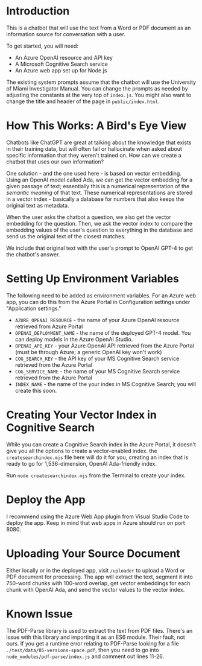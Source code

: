 # Introduction
This is a chatbot that will use the text from a Word or PDF document as an information source for conversation with a user.

To get started, you will need:
* An Azure OpenAI resource and API key
* A Microsoft Cognitive Search service
* An Azure web app set up for Node.js

The existing system prompts assume that the chatbot will use the University of Miami Investigator Manual. You can change the prompts as needed by adjusting the constants at the very top of `index.js`. You might also want to change the title and header of the page in `public/index.html`.

# How This Works: A Bird's Eye View
Chatbots like ChatGPT are great at talking about the knowledge that exists in their training data, but will often fail or hallucinate when asked about specific information that they weren't trained on. How can we create a chatbot that uses our own information?

One solution - and the one used here - is based on vector embedding. Using an OpenAI model called Ada, we can get the vector embedding for a given passage of text; essentially this is a numerical representation of the *semantic meaning* of that text. These numerical representations are stored in a vector index - basically a database for numbers that also keeps the original text as metadata.

When the user asks the chatbot a question, we also get the vector embedding for the question. Then, we ask the vector index to compare the embedding values of the user's question to everything in the database and send us the original text of the closest matches.

We include that original text with the user's prompt to OpenAI GPT-4 to get the chatbot's answer.

# Setting Up Environment Variables
The following need to be added as environment variables. For an Azure web app, you can do this from the Azure Portal in Configuration settings under "Application settings."
* `AZURE_OPENAI_RESOURCE` - the name of your Azure OpenAI resource retrieved from Azure Portal
* `OPENAI_DEPLOYMENT_NAME` - the name of the deployed GPT-4 model. You can deploy models in the Azure OpenAI Studio.
* `OPENAI_API_KEY` - your Azure OpenAI API retrieved from the Azure Portal (must be through Azure; a generic OpenAI key won't work)
* `COG_SEARCH_KEY` - the API key of your MS Cognitive Search service retrieved from the Azure Portal
* `COG_SERVICE_NAME` - the name of your MS Cognitive Search service retrieved from the Azure Portal
* `INDEX_NAME` - the name of the your index in MS Cognitive Search; you will create this soon.

# Creating Your Vector Index in Cognitive Search
While you can create a Cognitive Search index in the Azure Portal, it doesn't give you all the options to create a vector-enabled index. the `createsearchindex.mjs` file here will do it for you, creating an index that is ready to go for 1,536-dimension, OpenAI Ada-friendly index.

Run `node createsearchindex.mjs` from the Terminal to create your index.

# Deploy the App
I recommend using the Azure Web App plugin from Visual Studio Code to deploy the app. Keep in mind that web apps in Azure should run on port 8080.

# Uploading Your Source Document
Either locally or in the deployed app, visit `/uploader` to upload a Word or PDF document for processing. The app will extract the text, segment it into 750-word chunks with 100-word overlap, get vector embeddings for each chunk with OpenAI Ada, and send the vector values to the vector index.

# Known Issue
The PDF-Parse library is used to extract the text from PDF files. There's an issue with this library and importing it as an ES6 module. Their fault, not ours. If you get a runtime error relating to PDF-Parse looking for a file `./test/data/05-versions-space.pdf`, then you need to go into `node_modules/pdf-parse/index.js` and comment out lines 11-26.
